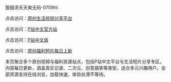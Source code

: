 狠狠添天天爽无码-0709ht

点击访问：<a href="https://heiliaowzu4ur.pages.dev">原创生活视频分享平台</a>

点击访问：<a href="https://heiliaozj3tjd.pages.dev">P站中文官方站</a>

点击访问：<a href="https://heiliaoe8ajia.pages.dev">P站中文版</a>

点击访问：<a href="https://heiliaoxqkkct.pages.dev">原创福利短片每日上新</a>

本页聚合多个原创视频与福利资源站点，包括P站中文平台与生活短片分享专区。内容每日更新，涵盖真实记录、二次元、创意搞笑等类型，适合多元兴趣用户。全部资源支持在线浏览，加载快速，体验丝滑不等待。

<span style="display:none;">[Canonical link](https://github.com/sap20250709/sap5 ）</span>
